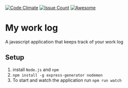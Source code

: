 [![Code Climate](https://codeclimate.com/github/stmoreau/my-work-log/badges/gpa.svg)](https://codeclimate.com/github/stmoreau/my-work-log)
[![Issue Count](https://codeclimate.com/github/stmoreau/my-work-log/badges/issue_count.svg)](https://codeclimate.com/github/stmoreau/my-work-log)
[![Awesome](https://cdn.rawgit.com/sindresorhus/awesome/d7305f38d29fed78fa85652e3a63e154dd8e8829/media/badge.svg)](https://github.com/sindresorhus/awesome)
# My work log

A javascript application that keeps track of your work log

## Setup
1. install `Node.js` and `npm`
2. `npm install -g express-generator nodemon`
3. To start and watch the application run `npm run watch`
